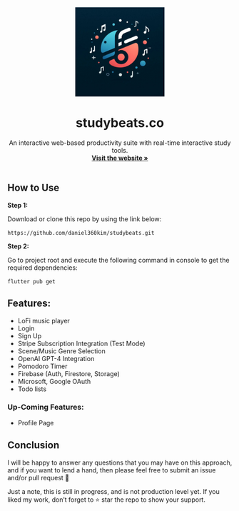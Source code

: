 <!-- Project Logo -->
<div align="center">

<a href="https://github.com/daniel360kim/flourish-web">
    <img src="web/logo.jpg" alt="Logo" width="200" height="200">
</a>
  <h1 align="center">studybeats.co</h1>
   <p align="center">
    An interactive web-based productivity suite with real-time interactive study tools.
    <br />
    <a href="https://studybeats.co"><strong>Visit the website »</strong></a>
    <br />
    <br />
  </p>
  
</div>

## How to Use 

**Step 1:**

Download or clone this repo by using the link below:

```
https://github.com/daniel360kim/studybeats.git
```

**Step 2:**

Go to project root and execute the following command in console to get the required dependencies: 

```
flutter pub get 
```

## Features:

* LoFi music player
* Login
* Sign Up
* Stripe Subscription Integration (Test Mode)
* Scene/Music Genre Selection
* OpenAI GPT-4 Integration
* Pomodoro Timer
* Firebase (Auth, Firestore, Storage)
* Microsoft, Google OAuth
* Todo lists

### Up-Coming Features:

* Profile Page


## Conclusion

I will be happy to answer any questions that you may have on this approach, and if you want to lend a hand, then please feel free to submit an issue and/or pull request 🙂

Just a note, this is still in progress, and is not production level yet. If you liked my work, don’t forget to ⭐ star the repo to show your support.
